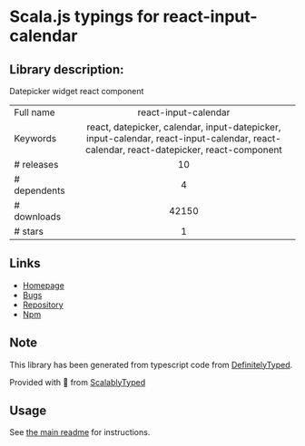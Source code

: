
# Scala.js typings for react-input-calendar


## Library description:
Datepicker widget react component

|                    |                 |
| ------------------ | :-------------: |
| Full name          | react-input-calendar |
| Keywords           | react, datepicker, calendar, input-datepicker, input-calendar, react-input-calendar, react-calendar, react-datepicker, react-component |
| # releases         | 10 |
| # dependents       | 4 |
| # downloads        | 42150 |
| # stars            | 1 |

## Links
- [Homepage](http://rudeg.github.io/react-input-calendar/)
- [Bugs](https://github.com/Rudeg/react-input-calendar/issues)
- [Repository](https://github.com/Rudeg/react-input-calendar)
- [Npm](https://www.npmjs.com/package/react-input-calendar)
    


## Note
This library has been generated from typescript code from [DefinitelyTyped](https://definitelytyped.org).

Provided with :purple_heart: from [ScalablyTyped](https://github.com/oyvindberg/ScalablyTyped)

## Usage
See [the main readme](../../readme.md) for instructions.


